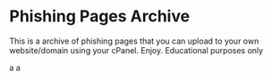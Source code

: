 # Phishing Pages Archive
This is a archive of phishing pages that you can upload to your own website/domain using your cPanel. Enjoy. Educational purposes only

a
a
